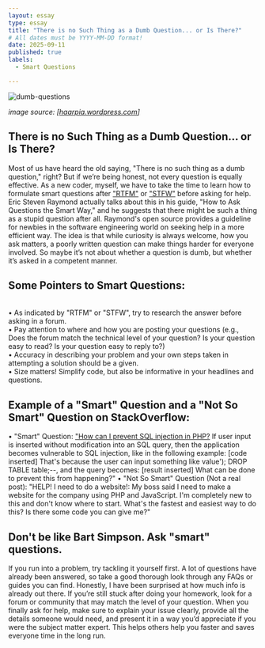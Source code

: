 ```yaml
---
layout: essay
type: essay
title: "There is no Such Thing as a Dumb Question... or Is There?"
# All dates must be YYYY-MM-DD format!
date: 2025-09-11
published: true
labels:
  - Smart Questions

---
```


![dumb-questions](https://github.com/user-attachments/assets/9375705b-e3d2-4018-bd67-03e4e9685cd0)

*image source: [[haarpia.wordpress.com](https://haarpia.wordpress.com/tag/bart-simpson/)]*


## There is no Such Thing as a Dumb Question... or Is There?

Most of us have heard the old saying, "There is no such thing as a dumb question," right? But if we’re being honest, not every question is equally effective. As a new coder, myself, we have to take the time to learn how to formulate smart questions after ["RTFM"](http://www.catb.org/esr/faqs/smart-questions.html#rtfm) or ["STFW"](http://www.catb.org/esr/faqs/smart-questions.html#rtfm) before asking for help. Eric Steven Raymond actually talks about this in his guide, "How to Ask Questions the Smart Way," and he suggests that there might be such a thing as a stupid question after all. Raymond's open source provides a guideline for newbies in the software engineering world on seeking help in a more efficient way. The idea is that while curiosity is always welcome, how you ask matters, a poorly written question can make things harder for everyone involved. So maybe it’s not about whether a question is dumb, but whether it’s asked in a competent manner.

## Some Pointers to Smart Questions:
  <br>
•	As indicated by "RTFM" or "STFW", try to research the answer before asking in a forum. 
  <br>
•	Pay attention to where and how you are posting your questions (e.g., Does the forum match the technical level of your question? Is your question easy to read? Is your question easy to reply to?)
  <br>
•	Accuracy in describing your problem and your own steps taken in attempting a solution should be a given.
  <br>
•	Size matters! Simplify code, but also be informative in your headlines and questions.
  <br>

## Example of a "Smart" Question and a "Not So Smart" Question on StackOverflow:

•	"Smart" Question: 
["How can I prevent SQL injection in PHP?](https://stackoverflow.com/questions/60174/how-can-i-prevent-sql-injection-in-php)
 If user input is inserted without modification into an SQL query, then the application becomes vulnerable to SQL injection, like in the following example:
[code inserted]
That's because the user can input something like value'); DROP TABLE table;--, and the query becomes:
[result inserted]
What can be done to prevent this from happening?"
•	"Not So Smart" Question (Not a real post):
"HELP! I need to do a website!:
My boss said I need to make a website for the company using PHP and JavaScript. I'm completely new to this and don't know where to start. What's the fastest and easiest way to do this? Is there some code you can give me?"
<br>

## Don't be like Bart Simpson. Ask "smart" questions.

If you run into a problem, try tackling it yourself first. A lot of questions have already been answered, so take a good thorough look through any FAQs or guides you can find. Honestly, I have been surprised at how much info is already out there. If you’re still stuck after doing your homework, look for a forum or community that may match the level of your question. When you finally ask for help, make sure to explain your issue clearly, provide all the details someone would need, and present it in a way you’d appreciate if you were the subject matter expert. This helps others help you faster and saves everyone time in the long run.
<br>
<br>
